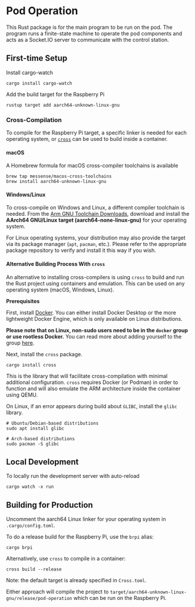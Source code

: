 # Pod Operation

This Rust package is for the main program to be run on the pod.
The program runs a finite-state machine to operate the pod components
and acts as a Socket.IO server to communicate with the control station.

## First-time Setup

Install cargo-watch

```shell
cargo install cargo-watch
```

Add the build target for the Raspberry Pi

```shell
rustup target add aarch64-unknown-linux-gnu
```

### Cross-Compilation

To compile for the Raspberry Pi target, a specific linker is needed for each operating system,
or [`cross`](https://github.com/cross-rs/cross) can be used to build inside a container.

#### macOS

A Homebrew formula for macOS cross-compiler toolchains is available

```shell
brew tap messense/macos-cross-toolchains
brew install aarch64-unknown-linux-gnu
```

#### Windows/Linux

To cross-compile on Windows and Linux, a different compiler toolchain is needed. From the
[Arm GNU Toolchain Downloads](https://developer.arm.com/downloads/-/arm-gnu-toolchain-downloads),
download and install the **AArch64 GNU/Linux target (aarch64-none-linux-gnu)** for your operating
system.

For Linux operating systems, your distribution may also provide the target via
its package manager (`apt`, `pacman`, etc.). Please refer to the appropriate
package repository to verify and install it this way if you wish.

#### Alternative Building Process With `cross`

An alternative to installing cross-compilers is using `cross` to build and run the Rust project
using containers and emulation. This can be used on any operating system (macOS, Windows, Linux).

**Prerequisites**

First, install [Docker](https://docs.docker.com/). You can either install
Docker Desktop or the more lightweight Docker Engine, which is only available
on Linux distributions.

**Please note that on Linux, non-sudo users need to be in the `docker` group or
use rootless Docker.** You can read more about adding yourself to the group
[here](https://docs.docker.com/engine/install/linux-postinstall/#manage-docker-as-a-non-root-user).

Next, install the `cross` package.

```shell
cargo install cross
```

This is the library that will facilitate cross-compilation with minimal additional configuration.
`cross` requires Docker (or Podman) in order to function and will also emulate the ARM architecture
inside the container using QEMU.

On Linux, if an error appears during build about `GLIBC`, install the `glibc` library.

```shell
# Ubuntu/Debian-based distributions
sudo apt install glibc

# Arch-based distributions
sudo pacman -S glibc
```

## Local Development

To locally run the development server with auto-reload

```shell
cargo watch -x run
```

## Building for Production

Uncomment the aarch64 Linux linker for your operating system in `.cargo/config.toml`.

To do a release build for the Raspberry Pi, use the `brpi` alias:

```shell
cargo brpi
```

Alternatively, use `cross` to compile in a container:

```shell
cross build --release
```

Note: the default target is already specified in `Cross.toml`.

Either approach will compile the project to
`target/aarch64-unknown-linux-gnu/release/pod-operation`
which can be run on the Raspberry Pi.
